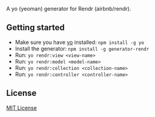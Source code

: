 A yo (yeoman) generator for Rendr (airbnb/rendr).

## Getting started
- Make sure you have [yo](https://github.com/yeoman/yo) installed:
    `npm install -g yo`
- Install the generator: `npm install -g generator-rendr`
- Run: `yo rendr:view <view-name>`
- Run: `yo rendr:model <model-name>`
- Run: `yo rendr:collection <collection-name>`
- Run: `yo rendr:controller <controller-name>`

## License
[MIT License](http://en.wikipedia.org/wiki/MIT_License)
